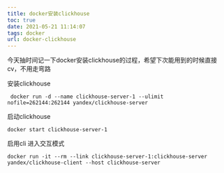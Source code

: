 ```yaml
---
title: docker安装clickhouse
toc: true
date: 2021-05-21 11:14:07
tags: docker
url: docker-clickhouse
---
```


今天抽时间记一下docker安装clickhouse的过程，希望下次能用到的时候直接cv，不用走弯路

<!--more-->

安装clickhouse

```shell
 docker run -d --name clickhouse-server-1 --ulimit nofile=262144:262144 yandex/clickhouse-server
```

启动clickhouse

```shell
docker start clickhouse-server-1
```

启用cli  进入交互模式

```shell
docker run -it --rm --link clickhouse-server-1:clickhouse-server yandex/clickhouse-client --host clickhouse-server
```





